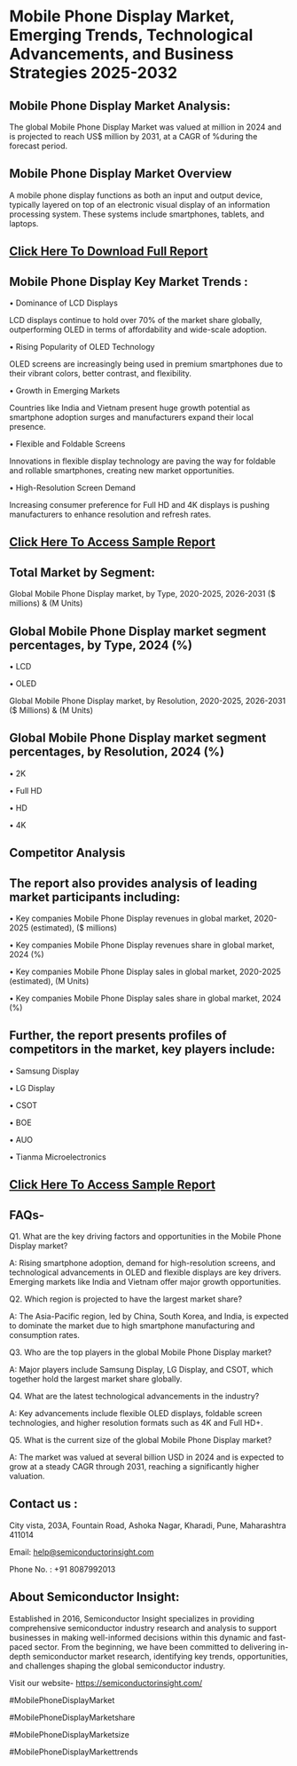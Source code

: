Mobile Phone Display Market, Emerging Trends, Technological Advancements, and Business Strategies 2025-2032
=
Mobile Phone Display Market Analysis:
-
The global Mobile Phone Display Market was valued at million in 2024 and is projected to reach US$ million by 2031, at a CAGR of %during the forecast period.

Mobile Phone Display Market Overview
-
A mobile phone display functions as both an input and output device, typically layered on top of an electronic visual display of an information processing system. These systems include smartphones, tablets, and laptops.

[Click Here To Download Full Report](https://semiconductorinsight.com/report/mobile-phone-display-market/)
-
Mobile Phone Display Key Market Trends  :
-
•	Dominance of LCD Displays

LCD displays continue to hold over 70% of the market share globally, outperforming OLED in terms of affordability and wide-scale adoption.

•	Rising Popularity of OLED Technology

OLED screens are increasingly being used in premium smartphones due to their vibrant colors, better contrast, and flexibility.

•	Growth in Emerging Markets

Countries like India and Vietnam present huge growth potential as smartphone adoption surges and manufacturers expand their local presence.

•	Flexible and Foldable Screens

Innovations in flexible display technology are paving the way for foldable and rollable smartphones, creating new market opportunities.

•	High-Resolution Screen Demand

Increasing consumer preference for Full HD and 4K displays is pushing manufacturers to enhance resolution and refresh rates.

[Click Here To Access Sample Report](https://semiconductorinsight.com/download-sample-report/?product_id=90993)
-
Total Market by Segment:
-
Global Mobile Phone Display market, by Type, 2020-2025, 2026-2031 ($ millions) & (M Units)

Global Mobile Phone Display market segment percentages, by Type, 2024 (%)
-
•	LCD

•	OLED

Global Mobile Phone Display market, by Resolution, 2020-2025, 2026-2031 ($ Millions) & (M Units)

Global Mobile Phone Display market segment percentages, by Resolution, 2024 (%)
-
•	2K

•	Full HD

•	HD

•	4K

Competitor Analysis
-
The report also provides analysis of leading market participants including:
-
•	Key companies Mobile Phone Display revenues in global market, 2020-2025 (estimated), ($ millions)

•	Key companies Mobile Phone Display revenues share in global market, 2024 (%)

•	Key companies Mobile Phone Display sales in global market, 2020-2025 (estimated), (M Units)

•	Key companies Mobile Phone Display sales share in global market, 2024 (%)

Further, the report presents profiles of competitors in the market, key players include:
-
•	Samsung Display

•	LG Display

•	CSOT

•	BOE

•	AUO

•	Tianma Microelectronics

[Click Here To Access Sample Report](https://semiconductorinsight.com/download-sample-report/?product_id=90993)
-
FAQs-
-
Q1. What are the key driving factors and opportunities in the Mobile Phone Display market?

A: Rising smartphone adoption, demand for high-resolution screens, and technological advancements in OLED and flexible displays are key drivers. Emerging markets like India and Vietnam offer major growth opportunities.

Q2. Which region is projected to have the largest market share?

A: The Asia-Pacific region, led by China, South Korea, and India, is expected to dominate the market due to high smartphone manufacturing and consumption rates.

Q3. Who are the top players in the global Mobile Phone Display market?

A: Major players include Samsung Display, LG Display, and CSOT, which together hold the largest market share globally.

Q4. What are the latest technological advancements in the industry?

A: Key advancements include flexible OLED displays, foldable screen technologies, and higher resolution formats such as 4K and Full HD+.

Q5. What is the current size of the global Mobile Phone Display market?

A: The market was valued at several billion USD in 2024 and is expected to grow at a steady CAGR through 2031, reaching a significantly higher valuation.

Contact us : 
-
City vista, 203A, Fountain Road, Ashoka Nagar, Kharadi, Pune, Maharashtra 411014

Email: help@semiconductorinsight.com

Phone No. : +91 8087992013

About Semiconductor Insight:
-
Established in 2016, Semiconductor Insight specializes in providing comprehensive semiconductor industry research and analysis to support businesses in making well-informed decisions within this dynamic and fast-paced sector. From the beginning, we have been committed to delivering in-depth semiconductor market research, identifying key trends, opportunities, and challenges shaping the global semiconductor industry.

Visit our website- https://semiconductorinsight.com/

#MobilePhoneDisplayMarket 

#MobilePhoneDisplayMarketshare

#MobilePhoneDisplayMarketsize

#MobilePhoneDisplayMarkettrends 
 
 

